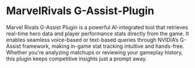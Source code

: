 # MarvelRivals G-Assist-Plugin
 
Marvel Rivals G-Assist Plugin is a powerful AI-integrated tool that retrieves real-time hero data and player performance stats directly from the game. It enables seamless voice-based or text-based queries through NVIDIA’s G-Assist framework, making in-game stat tracking intuitive and hands-free. Whether you're analyzing matchups or reviewing your gameplay history, this plugin keeps competitive insights just a prompt away.
